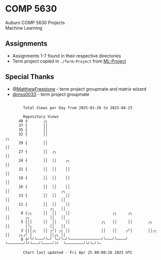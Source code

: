 # COMP 5630
Auburn COMP 5630 Projects  
Machine Learning

## Assignments
- Assignments 1-7 found in their respective directories
- Term project copied in `./Term-Project` from [ML-Project](https://github.com/wumphlett/ML-Project)

## Special Thanks
- [@MatthewFreestone](https://github.com/MatthewFreestone) - term project groupmate and matrix wizard
- [@mss0033](https://github.com/mss0033) - term project groupmate

```

        Total Views per Day from 2025-01-26 to 2025-04-25

        Repository Views
      40 ┼       ╭╮
      37 ┤       ││
      35 ┤       ││
      32 ┤       ││                                                    ╭╮
      29 ┤       ││                                                    ││
      27 ┤       ││  ╭╮                                                ││
      24 ┤       ││  ││    ╭╮                                          ││
      21 ┤       ││  ││    ││                                          ││
      19 ┤       ││  ││    ││                                          ││
      16 ┤       ││  ││    ││                                          ││                       ╭╮
      13 ┤       ││  ││    ││                                          ││                       ││
      11 ┤       ││  ││    ││                                          ││                  ╭╮   ││
       8 ┤╭╮     ││  ││    ││                   ╭╮     ╭╮              ││       ╭╮         ││   ││
       5 ┤││     ││  ││    ││              ╭╮   ││     ││       ╭╮     ││       │╰╮        ││   ││
       3 ┤││╭╮   ││ ╭╯│ ╭╮ ││              ││   ││    ╭╯│       ││╭╮   ││    ╭╮╭╯ │        ││╭╮ ││
       0 ┼╯╰╯╰───╯╰─╯ ╰─╯╰─╯╰──────────────╯╰───╯╰────╯ ╰───────╯╰╯╰───╯╰────╯╰╯  ╰────────╯╰╯╰─╯╰─

        Chart last updated - Fri Apr 25 00:00:26 2025 UTC
        
```
